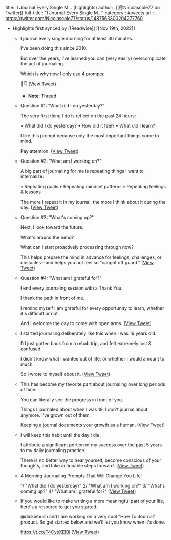 title:: I Journal Every Single M... (highlights)
author:: [[@Nicolascole77 on Twitter]]
full-title:: "I Journal Every Single M..."
category:: #tweets
url:: https://twitter.com/Nicolascole77/status/1487563300204277760

- Highlights first synced by [[Readwise]] [[Nov 19th, 2022]]
	- I journal every single morning for at least 30 minutes.
	  
	  I've been doing this since 2010.
	  
	  But over the years, I've learned you can (very easily) overcomplicate the act of journaling.
	  
	  Which is why now I only use 4 prompts:
	  
	  🧵👇 ([View Tweet](https://twitter.com/Nicolascole77/status/1487563300204277760))
		- **Note**: Thread
	- Question #1: "What did I do yesterday?"
	  
	  The very first thing I do is reflect on the past 24 hours:
	  
	  • What did I do yesterday?
	  • How did it feel?
	  • What did I learn?
	  
	  I like this prompt because only the most important things come to mind.
	  
	  Pay attention. ([View Tweet](https://twitter.com/Nicolascole77/status/1487563301139615745))
	- Question #2: "What am I working on?"
	  
	  A big part of journaling for me is repeating things I want to internalize:
	  
	  • Repeating goals
	  • Repeating mindset patterns
	  • Repeating feelings & lessons
	  
	  The more I repeat it in my journal, the more I think about it during the day. ([View Tweet](https://twitter.com/Nicolascole77/status/1487563302058160140))
	- Question #3: "What's coming up?"
	  
	  Next, I look toward the future.
	  
	  What's around the bend?
	  
	  What can I start proactively processing through now?
	  
	  This helps prepare the mind in advance for feelings, challenges, or obstacles—and helps you not feel so "caught off guard." ([View Tweet](https://twitter.com/Nicolascole77/status/1487563302959927296))
	- Question #4: "What am I grateful for?"
	  
	  I end every journaling session with a Thank You.
	  
	  I thank the path in front of me.
	  
	  I remind myself I am grateful for every opportunity to learn, whether it's difficult or not.
	  
	  And I welcome the day to come with open arms. ([View Tweet](https://twitter.com/Nicolascole77/status/1487563303836520448))
	- I started journaling deliberately like this when I was 19 years old.
	  
	  I'd just gotten back from a rehab trip, and felt extremely lost & confused.
	  
	  I didn't know what I wanted out of life, or whether I would amount to much.
	  
	  So I wrote to myself about it. ([View Tweet](https://twitter.com/Nicolascole77/status/1487563304818003968))
	- This has become my favorite part about journaling over long periods of time:
	  
	  You can literally see the progress in front of you.
	  
	  Things I journaled about when I was 19, I don't journal about anymore. I've grown out of them.
	  
	  Keeping a journal documents your growth as a human. ([View Tweet](https://twitter.com/Nicolascole77/status/1487563305707180032))
	- I will keep this habit until the day I die.
	  
	  I attribute a significant portion of my success over the past 5 years to my daily journaling practice.
	  
	  There is no better way to hear yourself, become conscious of your thoughts, and take actionable steps forward. ([View Tweet](https://twitter.com/Nicolascole77/status/1487563306638274560))
	- 4 Morning Journaling Prompts That Will Change You Life:
	  
	  1/ "What did I do yesterday?"
	  2/ "What am I working on?"
	  3/ "What's coming up?"
	  4/ "What am I grateful for?" ([View Tweet](https://twitter.com/Nicolascole77/status/1487563307582050308))
	- If you would like to make writing a more meaningful part of your life, here's a resource to get you started.
	  
	  @dickiebush and I are working on a very cool "How To Journal" product. So get started below and we'll let you know when it's done. 
	  
	  https://t.co/T4CysXEIBl ([View Tweet](https://twitter.com/Nicolascole77/status/1487563308500537344))